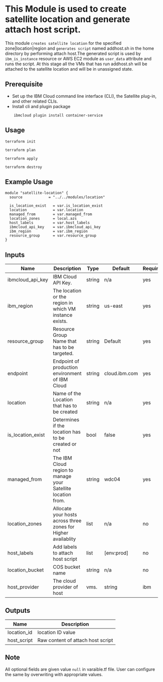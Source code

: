 # This Module is used to create satellite location and generate attach host script.

This module `creates satellite location` for the specified zone|location|region and `generates script` named addhost.sh in the home directory by performing attach host.The generated script is used by `ibm_is_instance` resource or AWS EC2 module as `user_data` attribute and runs the script. At this stage all the VMs that has run addhost.sh will be attached to the satellite location and will be in unassigned state.
 
## Prerequisite

* Set up the IBM Cloud command line interface (CLI), the Satellite plug-in, and other related CLIs.
* Install cli and plugin package
```console
    ibmcloud plugin install container-service
```
## Usage

```
terraform init
```
```
terraform plan
```
```
terraform apply
```
```
terraform destroy
```
## Example Usage
``` hcl
module "satellite-location" {
  source            = "../../modules/location"

  is_location_exist   = var.is_location_exist
  location            = var.location
  managed_from        = var.managed_from
  location_zones      = local.azs
  host_labels         = var.host_labels
  ibmcloud_api_key    = var.ibmcloud_api_key
  ibm_region          = var.ibm_region
  resource_group      = var.resource_group
}
```
<!-- BEGINNING OF PRE-COMMIT-TERRAFORM DOCS HOOK -->
## Inputs

| Name                                  | Description                                                       | Type     | Default | Required |
|---------------------------------------|-------------------------------------------------------------------|----------|---------|----------|
| ibmcloud_api_key                      | IBM Cloud API Key.                                                | string   | n/a     | yes      |
| ibm_region                            | The location or the region in which VM instance exists.           | string   | us-east | yes      |
| resource_group                        | Resource Group Name that has to be targeted.                      | string   | Default | yes      |
| endpoint                              | Endpoint of production environment of IBM Cloud                   | string   |cloud.ibm.com| yes  |
| location                              | Name of the Location that has to be created                       | string   | n/a     | yes      |
| is_location_exist                     | Determines if the location has to be created or not               | bool     | false   | yes      |
| managed_from                          | The IBM Cloud region to manage your Satellite location from.      | string   | wdc04   | yes      |
| location_zones                        | Allocate your hosts across three zones for Higher availablity     | list     | n/a     | no       |
| host_labels                           | Add labels to attach host script                                  | list     | [env:prod]  | no   |
| location_bucket                       | COS bucket name                                                   | string   | n/a     | no       |
| host_provider                         | The cloud provider of host|vms.                                   | string   | ibm     | no       |

## Outputs

| Name | Description |
|------|-------------|
| location_id | location ID value |
| host_script | Raw content of attach host script |

<!-- END OF PRE-COMMIT-TERRAFORM DOCS HOOK -->
## Note

All optional fields are given value `null` in varaible.tf file. User can configure the same by overwriting with appropriate values.

